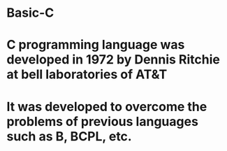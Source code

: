 # Basic-C
# C programming language was developed in 1972 by Dennis Ritchie at bell laboratories of AT&T
# It was developed to overcome the problems of previous languages such as B, BCPL, etc.


